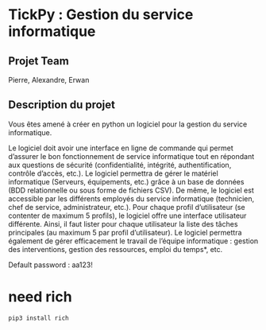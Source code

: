 # TickPy : Gestion du service informatique
## Projet Team
Pierre, Alexandre, Erwan

## Description du projet
Vous êtes amené à créer en python un logiciel pour la gestion du service informatique.

Le logiciel doit avoir une interface en ligne de commande qui permet d’assurer le bon fonctionnement de service informatique tout en répondant aux questions de sécurité (confidentialité, intégrité, authentification, contrôle d’accès, etc.). Le logiciel permettra de gérer le matériel informatique (Serveurs, équipements, etc.) grâce à un base de données (BDD relationnelle ou sous forme de fichiers CSV). De même, le logiciel est accessible par les différents employés du service informatique (technicien, chef de service, administrateur, etc.). Pour chaque profil d’utilisateur (se contenter de maximum 5 profils), le logiciel offre une interface utilisateur différente. Ainsi, il faut lister pour chaque utilisateur la liste des tâches principales (au maximum 5 par profil d’utilisateur).  Le logiciel permettra également de gérer efficacement le travail de l’équipe informatique : gestion des interventions, gestion des ressources, emploi du temps*, etc.


Default password : aa123!

# need rich

```
pip3 install rich
```
